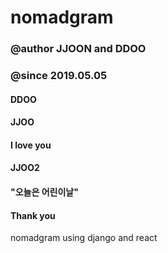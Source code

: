 # nomadgram

### @author JJOON and DDOO

### @since 2019.05.05

#### DDOO

#### JJOO

#### I love you

#### JJOO2

#### "오늘은 어린이날"
#### Thank you

nomadgram using django and react
